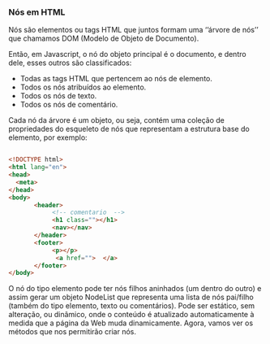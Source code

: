 ### Nós em HTML

Nós são elementos ou tags HTML que juntos formam uma ‘’árvore de nós’’ que chamamos DOM (Modelo de Objeto de Documento).

Então, em Javascript, o nó do objeto principal é o documento, e dentro dele, esses outros são classificados:

- Todas as tags HTML que pertencem ao nós de elemento.
- Todos os nós atribuídos ao elemento.
- Todos os nós de texto.
- Todos os nós de comentário.

Cada nó da árvore é um objeto, ou seja, contém uma coleção de propriedades do esqueleto de nós que representam a estrutura base do elemento, por exemplo:

~~~html

<!DOCTYPE html>
<html lang="en">
<head>
  <meta>
</head>
<body>
       <header>
            <!-- comentario  -->
            <h1 class=""></h1>
            <nav></nav>
       </header>
       <footer>
            <p></p>
             <a href="">  </a>
       </footer>
</body>
~~~

O nó do tipo elemento pode ter nós filhos aninhados (um dentro do outro) e assim gerar um objeto NodeList que representa uma lista de nós pai/filho (também do tipo elemento, texto ou comentários). Pode ser estático, sem alteração, ou dinâmico, onde o conteúdo é atualizado automaticamente à medida que a página da Web muda dinamicamente. Agora, vamos ver os métodos que nos permitirão criar nós.